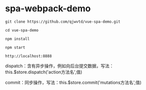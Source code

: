 # spa-webpack-demo

```
git clone https://github.com/qjwvtd/vue-spa-demo.git

cd vue-spa-demo

npm install

npm start

http://localhost:8888

```

dispatch：含有异步操作，例如向后台提交数据，写法： this.$store.dispatch('action方法名',值)

commit：同步操作，写法：this.$store.commit('mutations方法名',值)

